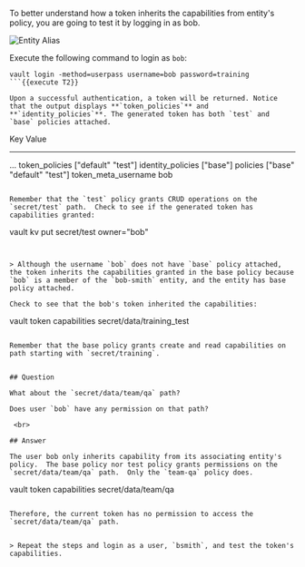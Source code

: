 To better understand how a token inherits the capabilities from entity's policy, you are going to test it by logging in as bob.

<img src="https://education-yh.s3-us-west-2.amazonaws.com/7-entity-2.png" alt="Entity Alias"/>


Execute the following command to login as `bob`:

```
vault login -method=userpass username=bob password=training
```{{execute T2}}

Upon a successful authentication, a token will be returned. Notice that the output displays **`token_policies`** and **`identity_policies`**. The generated token has both `test` and `base` policies attached.

```
Key                    Value
---                    -----
...
token_policies         ["default" "test"]
identity_policies      ["base"]
policies               ["base" "default" "test"]
token_meta_username    bob
```

Remember that the `test` policy grants CRUD operations on the `secret/test` path.  Check to see if the generated token has capabilities granted:

```
vault kv put secret/test owner="bob"
```{{execute T2}}


> Although the username `bob` does not have `base` policy attached, the token inherits the capabilities granted in the base policy because `bob` is a member of the `bob-smith` entity, and the entity has base policy attached.

Check to see that the bob's token inherited the capabilities:

```
vault token capabilities secret/data/training_test
```{{execute T2}}

Remember that the base policy grants create and read capabilities on path starting with `secret/training`.


## Question

What about the `secret/data/team/qa` path?

Does user `bob` have any permission on that path?

￼<br>

## Answer

The user bob only inherits capability from its associating entity's policy.  The base policy nor test policy grants permissions on the `secret/data/team/qa` path.  Only the `team-qa` policy does.

```
vault token capabilities secret/data/team/qa
```{{execute T2}}

Therefore, the current token has no permission to access the `secret/data/team/qa` path.


> Repeat the steps and login as a user, `bsmith`, and test the token's capabilities.
